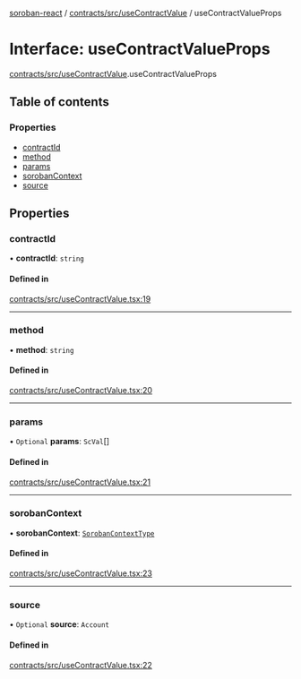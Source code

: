 [soroban-react](../README.md) / [contracts/src/useContractValue](../modules/contracts_src_useContractValue.md) / useContractValueProps

# Interface: useContractValueProps

[contracts/src/useContractValue](../modules/contracts_src_useContractValue.md).useContractValueProps

## Table of contents

### Properties

- [contractId](contracts_src_useContractValue.useContractValueProps.md#contractid)
- [method](contracts_src_useContractValue.useContractValueProps.md#method)
- [params](contracts_src_useContractValue.useContractValueProps.md#params)
- [sorobanContext](contracts_src_useContractValue.useContractValueProps.md#sorobancontext)
- [source](contracts_src_useContractValue.useContractValueProps.md#source)

## Properties

### contractId

• **contractId**: `string`

#### Defined in

[contracts/src/useContractValue.tsx:19](https://github.com/mauroepce/soroban-react/blob/0b52378/packages/contracts/src/useContractValue.tsx#L19)

___

### method

• **method**: `string`

#### Defined in

[contracts/src/useContractValue.tsx:20](https://github.com/mauroepce/soroban-react/blob/0b52378/packages/contracts/src/useContractValue.tsx#L20)

___

### params

• `Optional` **params**: `ScVal`[]

#### Defined in

[contracts/src/useContractValue.tsx:21](https://github.com/mauroepce/soroban-react/blob/0b52378/packages/contracts/src/useContractValue.tsx#L21)

___

### sorobanContext

• **sorobanContext**: [`SorobanContextType`](core_src_SorobanContext.SorobanContextType.md)

#### Defined in

[contracts/src/useContractValue.tsx:23](https://github.com/mauroepce/soroban-react/blob/0b52378/packages/contracts/src/useContractValue.tsx#L23)

___

### source

• `Optional` **source**: `Account`

#### Defined in

[contracts/src/useContractValue.tsx:22](https://github.com/mauroepce/soroban-react/blob/0b52378/packages/contracts/src/useContractValue.tsx#L22)
